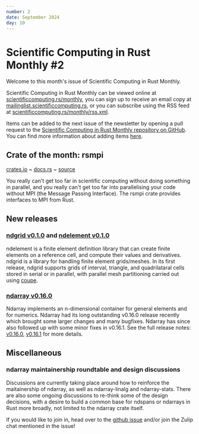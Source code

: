 ```yaml
---
number: 2
date: September 2024
day: 10
---
```


# Scientific Computing in Rust Monthly #2

Welcome to this month's issue of Scientific Computing in Rust Monthly.

Scientific Computing in Rust Monthly can be viewed online at [scientificcomputing.rs/monthly](https://scientificcomputing.rs/monthly),
you can sign up to receive an email copy at [mailinglist.scientificcomputing.rs](https://mailinglist.scientificcomputing.rs),
or you can subscribe using the RSS feed at [scientificcomputing.rs/monthly/rss.xml](https://scientificcomputing.rs/monthly/rss.xml).

Items can be added to the next issue of the newsletter by opening a pull request to the
[Scientific Computing in Rust Monthly repository on GitHub](https://github.com/rust-scicomp/scientific-computing-in-rust-monthly).
You can find more information about adding items
[here](https://github.com/rust-scicomp/scientific-computing-in-rust-monthly#contributing-an-item).

## Crate of the month: rsmpi
[crates.io](https://crates.io/crates/mpi) ~ [docs.rs](https://docs.rs/mpi) ~ [source](https://github.com/rsmpi/rsmpi)

You really can't get too far in scientific computing without doing something in parallel, and you really can't get too far into
parallelising your code without MPI (the Message Passing Interface). The rsmpi crate provides interfaces to MPI from Rust.

## New releases

### [ndgrid v0.1.0](https://crates.io/crates/ndgrid) and [ndelement v0.1.0](https://crates.io/crates/ndelement)
ndelement is a finite element definition library that can create finite elements on a reference cell,
and compute their values and derivatives. ndgrid is a library for handling finite element grids/meshes.
In its first release, ndgrid supports grids of interval, triangle, and quadrilataral cells stored
in serial or in parallel, with parallel mesh partitioning carried out using [coupe](https://crates.io/crates/coupe).

### [ndarray v0.16.0](https://crates.io/crates/ndarray)
Ndarray implements an n-dimensional container for general elements and for numerics.
Ndarray had its long outstanding v0.16.0 release recently which brought some larger changes and many bugfixes. Ndarray has since also followed up with some minor fixes in v0.16.1.
See the full release notes: [v0.16.0](https://github.com/rust-ndarray/ndarray/releases/tag/0.16.0), [v0.16.1](https://github.com/rust-ndarray/ndarray/releases/tag/0.16.1)
for more details.

## Miscellaneous

### ndarray maintainership roundtable and design discussions
Discussions are currently taking place around how to reinforce the maitainership of ndarray, as well as
ndarray-linalg and ndarray-stats. There are also some ongoing discussions to re-think some of the design
decisions, with a desire to build a common base for ndspans or ndarrays in Rust more broadly, not limited
to the ndarray crate itself.

If you would like to join in, head over to the [github issue](https://github.com/rust-ndarray/ndarray/issues/1272)
and/or join the Zulip chat mentioned in the issue!

